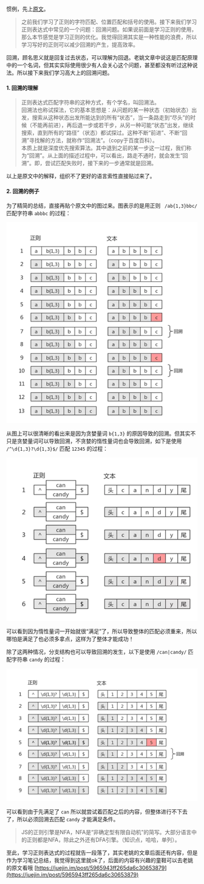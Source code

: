 惯例，先上[原文](https://juejin.im/post/5965943ff265da6c30653879)。

> 之前我们学习了正则的字符匹配、位置匹配和括号的使用。接下来我们学习正则表达式中常见的一个问题：回溯问题。如果说前面是学习正则的使用，那么本节感觉是学习正则的优化。我觉得回溯其实是一种性能的浪费，所以学习写好的正则可以减少回溯的产生，提高效率。

回溯，顾名思义就是回复过去状态，可以理解为回退。老姚文章中说这是匹配原理中的一个名词，但其实实际使用很少有人会关心这个问题，甚至都没有听过这种说法。所以接下来我们学习高大上的回溯问题。

#### 1. 回溯的理解

> 正则表达式匹配字符串的这种方式，有个学名，叫回溯法。   
> 回溯法也称试探法，它的基本思想是：从问题的某一种状态（初始状态）出发，搜索从这种状态出发所能达到的所有“状态”，当一条路走到“尽头”的时候（不能再前进），再后退一步或若干步，从另一种可能“状态”出发，继续搜索，直到所有的“路径”（状态）都试探过。这种不断“前进”、不断“回溯”寻找解的方法，就称作“回溯法”。（copy于百度百科）。  
> 本质上就是深度优先搜索算法。其中退到之前的某一步这一过程，我们称为“回溯”。从上面的描述过程中，可以看出，路走不通时，就会发生“回溯”。即，尝试匹配失败时，接下来的一步通常就是回溯。

以上是原文中的解释，组织不了更好的语言索性直接贴过来了。

#### 2. 回溯的例子

为了精简的总结，直接再贴个原文中的图过来。图表示的是用正则 ```
/ab{1,3}bbc/``` 匹配字符串 ```abbbc``` 的过程：

![图片](/image/regexp-huisu.jpg)

从图上可以很清晰的看出来是因为贪婪量词 ```b{1,3}``` 的原因导致的回溯。但其实不只是贪婪量词可以导致回溯，不贪婪的惰性量词也会导致回溯，如下是使用 ```/^\d{1,3}?\d{1,3}$/``` 匹配 ```12345```  的过程：

![图片](/image/regexp-2.jpg)

可以看到因为惰性量词一开始就很“满足”了，所以导致整体的匹配必须重来，所以哪怕是满足了也必须多拿点，这样为了整体才能成功！

除了这两种情况，分支结构也可以导致回溯的发生，以下是使用 ```/can|candy/``` 匹配字符串 ```candy``` 的过程：

![图片](/image/regexp-3.jpg)

可以看到由于先满足了 ```can``` 所以就尝试着匹配之后的内容，但整体进行不下去了，所以必须回溯去匹配 ```candy``` 才能满足条件。

> JS的正则引擎是NFA，NFA是“非确定型有限自动机”的简写。大部分语言中的正则都是NFA，除此之外还有DFA引擎。（知识点，哈哈，单列）。



至此，学习正则表达式的过程就告一段落了，其实老姚的文章后面还有内容，但是作为学习笔记总结，我觉得到这里就ok了，后面的内容有兴趣的童鞋可以去老姚的原文看哦  [https://juejin.im/post/5965943ff265da6c30653879](https://juejin.im/post/5965943ff265da6c30653879)
